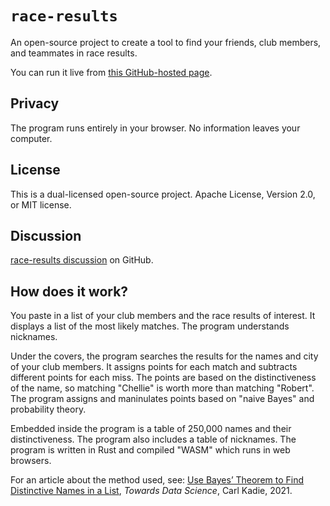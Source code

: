 # `race-results`

An open-source project to create a tool to find your friends, club members, and teammates in race results.

You can run it live from [this GitHub-hosted page](https://carlkcarlk.github.io/race-results/matcher/).

## Privacy

The program runs entirely in your browser. No information leaves your computer.

## License

This is a dual-licensed open-source project.
Apache License, Version 2.0, or MIT license.

## Discussion

[race-results discussion](https://github.com/CarlKCarlK/race-results/discussions) on GitHub.

## How does it work?

You paste in a list of your club members and the race results of interest. It displays a list of the most likely matches. The program understands nicknames.

Under the covers, the program searches the results for the names and city of your club members. It assigns points for each match and subtracts different points for each miss. The points are based on the distinctiveness of the name, so matching "Chellie" is worth more than matching "Robert". The program assigns and maninulates points based on "naive Bayes" and probability theory.

Embedded inside the program is a table of 250,000 names and their distinctiveness. The program also includes a table of nicknames. The program is written in Rust and compiled "WASM" which runs in web browsers.

For an article about the method used, see: [Use Bayes’ Theorem to Find Distinctive Names in a List](https://medium.com/towards-data-science/use-bayes-theorem-to-find-distinctive-names-in-a-list-5acd8fe03c2b), *Towards Data Science*, Carl Kadie, 2021.
